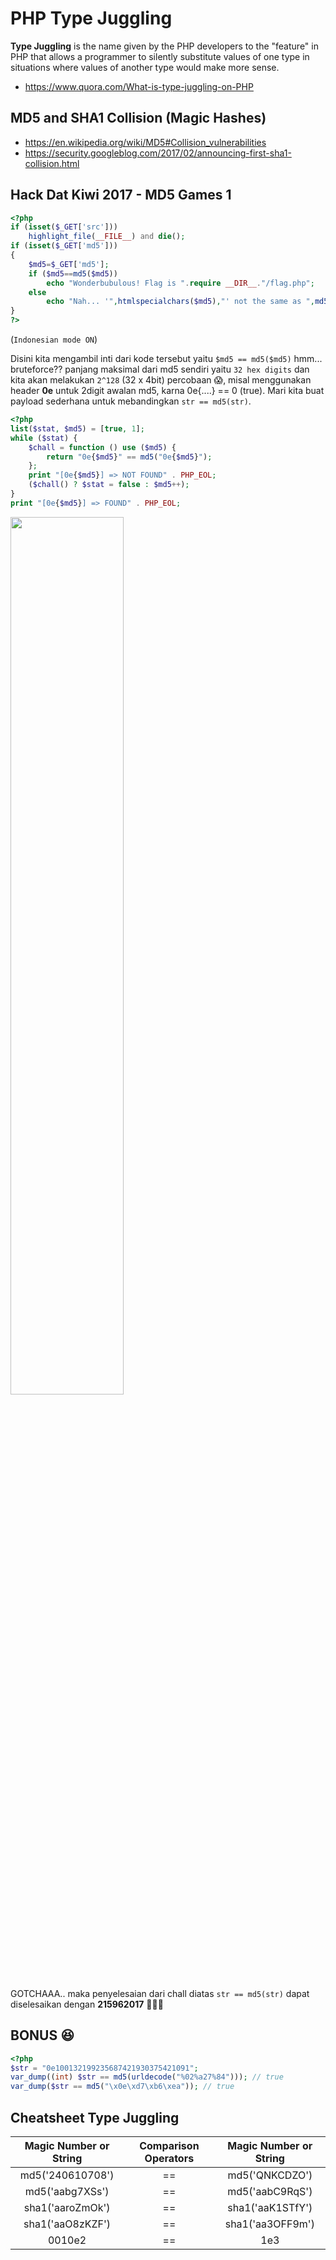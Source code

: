 # PHP Type Juggling
**Type Juggling** is the name given by the PHP developers to the "feature" in PHP that allows a programmer to silently substitute values of one type in situations where values of another type would make more sense.
* https://www.quora.com/What-is-type-juggling-on-PHP

## MD5 and SHA1 Collision (Magic Hashes)
* https://en.wikipedia.org/wiki/MD5#Collision_vulnerabilities
* https://security.googleblog.com/2017/02/announcing-first-sha1-collision.html

## Hack Dat Kiwi 2017 - MD5 Games 1
```php
<?php
if (isset($_GET['src']))
    highlight_file(__FILE__) and die();
if (isset($_GET['md5']))
{
    $md5=$_GET['md5'];
    if ($md5==md5($md5))
        echo "Wonderbubulous! Flag is ".require __DIR__."/flag.php";
    else
        echo "Nah... '",htmlspecialchars($md5),"' not the same as ",md5($md5);
}
?>
```

(```Indonesian mode ON```)

Disini kita mengambil inti dari kode tersebut yaitu ```$md5 == md5($md5)``` hmm... bruteforce?? panjang maksimal dari md5 sendiri yaitu ```32 hex digits``` dan kita akan melakukan ```2^128``` (32 x 4bit) percobaan :scream:, misal menggunakan header **0e** untuk 2digit awalan md5, karna 0e{....} == 0 (true). Mari kita buat payload sederhana untuk mebandingkan ```str == md5(str)```.

```php
<?php
list($stat, $md5) = [true, 1];
while ($stat) {
    $chall = function () use ($md5) {
        return "0e{$md5}" == md5("0e{$md5}");
    };
    print "[0e{$md5}] => NOT FOUND" . PHP_EOL;
    ($chall() ? $stat = false : $md5++);
}
print "[0e{$md5}] => FOUND" . PHP_EOL;
```

<img src="https://user-images.githubusercontent.com/13828056/39365080-5c24c364-4a5a-11e8-9025-8ae07a1ddf51.png" width="60%"></img>

GOTCHAAA.. maka penyelesaian dari chall diatas ```str == md5(str)``` dapat diselesaikan dengan **215962017** :tada::tada::tada:


## BONUS :laughing:
```php
<?php
$str = "0e100132199235687421930375421091";
var_dump((int) $str == md5(urldecode("%02%a27%84"))); // true
var_dump($str == md5("\x0e\xd7\xb6\xea")); // true
```

## Cheatsheet Type Juggling
| Magic Number or String | Comparison Operators | Magic Number or String |
| :--------------------: | :------------------: | :--------------------: |
| md5('240610708') | == | md5('QNKCDZO') |
| md5('aabg7XSs') | == | md5('aabC9RqS') |
| sha1('aaroZmOk') | == | sha1('aaK1STfY') |
| sha1('aaO8zKZF') | == | sha1('aa3OFF9m') |
| 0010e2 | == | 1e3 |